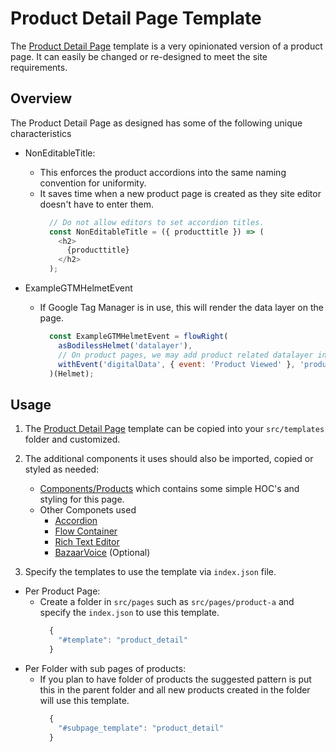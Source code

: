 # Product Detail Page Template

The [Product Detail Page](https://github.com/johnsonandjohnson/Bodiless-JS/blob/master/examples/test-site/src/templates/product_detail.jsx) template is a very opinionated version of a product page.  It can easily be changed or re-designed to meet the site requirements.

## Overview

The Product Detail Page as designed has some of the following unique characteristics

* NonEditableTitle:  
  * This enforces the product accordions into the same naming convention for uniformity.  
  * It saves time when a new product page is created as they site editor doesn't have to enter them.
    ```js
      // Do not allow editors to set accordion titles.
      const NonEditableTitle = ({ producttitle }) => (
        <h2>
          {producttitle}
        </h2>
      );
    ```

* ExampleGTMHelmetEvent
  * If Google Tag Manager is in use, this will render the data layer on the page.
    ```js
      const ExampleGTMHelmetEvent = flowRight(
        asBodilessHelmet('datalayer'),
        // On product pages, we may add product related datalayer info:
        withEvent('digitalData', { event: 'Product Viewed' }, 'product-viewed'),
      )(Helmet);
    ```

## Usage

1. The [Product Detail Page](https://github.com/johnsonandjohnson/Bodiless-JS/blob/master/examples/test-site/src/templates/product_detail.jsx) template can be copied into your `src/templates` folder and customized.

2. The additional components it uses should also be imported, copied or styled as needed:
    * [Components/Products](https://github.com/johnsonandjohnson/Bodiless-JS/blob/master/examples/test-site/src/components/Product/index.tsx)  which contains some simple HOC's and styling for this page.
    * Other Componets used 
      * [Accordion](Components/Organisms/SingleAccordion)
      * [Flow Container](Components/FlowContainer)
      * [Rich Text Editor](Components/RichText)
      * [BazaarVoice](Components/Bazaarvoice) (Optional)

3. Specify the templates to use the template via `index.json` file.
  * Per Product Page: 
    * Create a folder in `src/pages` such as `src/pages/product-a` and specify the `index.json` to use this template.
      ```js
        {
          "#template": "product_detail"
        }
      ``` 
  * Per Folder with sub pages of products:
    * If you plan to have folder of products the suggested pattern is put this in the parent folder and all new products created in the folder will use this template.
      ```js
        {
          "#subpage_template": "product_detail"
        }
      ``` 